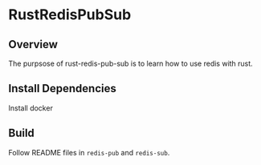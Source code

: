 # RustRedisPubSub

## Overview
The purpsose of rust-redis-pub-sub is to learn how to use redis with rust. 

## Install Dependencies
Install docker

## Build
Follow README files in `redis-pub` and `redis-sub`.